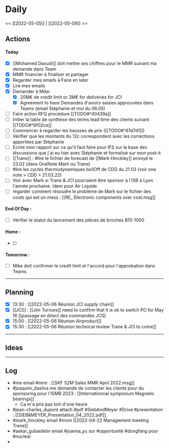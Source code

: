 # Daily
<< [[2022-05-05]] | [[2022-05-09]] >>

## Actions
#### Today
- [x] [[Mohamed Daoudi]] doit mettre ses chiffres pour le MMR suivant ma demande dans Team
- [x] MMR financier à finaliser et partager
- [x] Regarder mes emails à Faire en later
- [x] Lire mes emails
- [x] Demander à Mike:
	- [x] 20M€ de credit limit or 3M€ for deliveries for JCI
	- [x] Agreement to have Demandes d'avoirs saisies approuvées dans Teams (email Stéphanie et moi du 06.05)
- [ ] Faire action RFQ procédure [[TODO#^40439a]] 
- [ ] Initier la table de synthèse des terms lead time des clients suivant [[TODO#^6f02ce]]
- [ ] Commencer à regarder les hausses de prix ([[TODO#^61d7d1]])
- [ ] Vérifier que les montants du 12c correspondent avec les corrections apportées par Stéphanie
- [ ] Ecrire mon rapport sur ce qu'il faut faire pour IFS sur la base des discussions que j'ai eu hier avec Stéphanie et formalisé sur mon post-it
- [ ] [[Trane]] : #lire le fichier de forecast de [[Mark Hinckley]] envoyé le 23.02 (dans OneNote Mark ou Trane)
- [ ] #lire les cycles thermodynamiques boilOff de CDD du 21.03 (voir one note > CDD > 21.03.22)
- [ ] Voir avec Mark si Trane & JCI pourraient être sponsor à l'ISB à Lyon l'année prochaine. Idem pour Air Liquide
- [ ] regarder comment résoudre le problème de Mark sur le fichier des couts qui est un mess : [[RE_ Electronic components over cost.msg]]

#### End Of Day :
- [ ] Vérifier le statut du lancement des pièces de broches B15-1000

#### Home :
- [ ] 

#### Tomorrow :
- [ ] Mike doit confirmer le credit limit et l'accord pour l'approbation dans Teams
---
## Planning
- [x] 13:30 : [[2022-05-06 Réunion JCI supply chain]]
 - [x] [[JCI]] : [[Jim Turnure]] need to confirm that it is ok to switch PO for May 16
	[[passage en direct des commandes JCI]]
- [x] 15:00 : [[2022-05-06 Réunion Airproduct]]
- [x] 15:30 : [[2022-05-06 Réunion technical review Trane & JCI to come]]

---
## Ideas

---
## Log
- #me email #mmr : [[SKF S2M Sales MMR April 2022.msg]]
- #joaquim_dasilva me demande de contacter les clients pour du sponsoring pour l'ISMB 2023 : [[Internationnal symposium Magnetic bearings]]
	- Ca m'a pris pas loin d'une heure
- #jean-charles_dupont attach #pdf #SiebAndMeyer #Drive #presentation : [[SIEB&MEYER_Presentation_04_2022.pdf]]
- #mark_hinckley email #mom [[2022-04-22 Management meeting Trane]]
- #askar_gubaidelin email #joanna_yu sur #opportunité #dongfang pour #nuclear
- 

